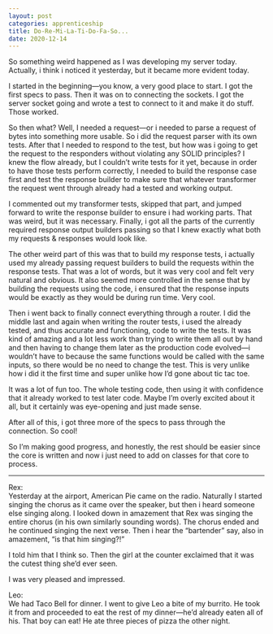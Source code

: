 ```yaml
---
layout: post 
categories: apprenticeship
title: Do-Re-Mi-La-Ti-Do-Fa-So...
date: 2020-12-14
---
```


So something weird happened as I was developing my server today.  Actually, i think i noticed it yesterday, but it became more evident today.  

I started in the beginning—you know, a very good place to start.  I got the first specs to pass.  Then it was on to connecting the sockets.  I got the server socket going and wrote a test to connect to it and make it do stuff.  Those worked. 

So then what?  Well, I needed a request—or i needed to parse a request of bytes into something more usable.  So i did the request parser with its own tests.  After that I needed to respond to the test, but how was i going to get the request to the responders without violating any SOLID principles?  I knew the flow already, but I couldn’t write tests for it yet, because in order to have those tests perform correctly, I needed to build the response case first and test the response builder to make sure that whatever transformer the request went through already had a tested and working output.

I commented out my transformer tests, skipped that part, and jumped forward to write the response builder to ensure i had working parts.  That was weird, but it was necessary.  Finally, i got all the parts of the currently required response output builders passing so that I knew exactly what both my requests & responses would look like.

The other weird part of this was that to build my response tests, i actually used my already passing request builders to build the requests within the response tests.  That was a lot of words, but it was very cool and felt very natural and obvious.  It also seemed more controlled in the sense that by building the requests using the code, i ensured that the response inputs would be exactly as they would be during run time.  Very cool.  

Then i went back to finally connect everything through a router.  I did the middle last and again when writing the router tests, i used the already tested, and thus accurate and functioning, code to write the tests.  It was kind of amazing and a lot less work than trying to write them all out by hand and then having to change them later as the production code evolved—i wouldn’t have to because the same functions would be called with the same inputs, so there would be no need to change the test.  This is very unlike how i did it the first time and super unlike how I’d gone about tic tac toe.  

It was a lot of fun too.  The whole testing code, then using it with confidence that it already worked to test later code.  Maybe I’m overly excited about it all, but it certainly was eye-opening and just made sense.   

After all of this, i got three more of the specs to pass through the connection.  So cool!  

So I’m making good progress, and honestly, the rest should be easier since the core is written and now i just need to add on classes for that core to process.

***
Rex:  
Yesterday at the airport, American Pie came on the radio.  Naturally I started singing the chorus as it came over the speaker, but then i heard someone else singing along.  I looked down in amazement that Rex was singing the entire chorus (in his own similarly sounding words).  The chorus ended and he continued singing the next verse.  Then i hear the “bartender” say, also in amazement, “is that him singing?!”

I told him that I think so.  Then the girl at the counter exclaimed that it was the cutest thing she’d ever seen.

I was very pleased and impressed.

Leo:  
We had Taco Bell for dinner.  I went to give Leo a bite of my burrito.  He took it from and proceeded to eat the rest of my dinner—he’d already eaten all of his.  That boy can eat!  He ate three pieces of pizza the other night.  
